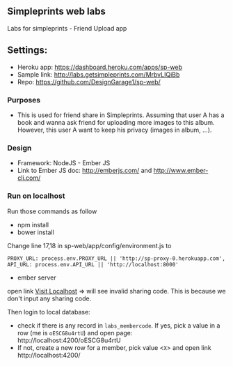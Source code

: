 ## Simpleprints web labs

Labs for simpleprints - Friend Upload app

## Settings:
- Heroku app: https://dashboard.heroku.com/apps/sp-web
- Sample link: http://labs.getsimpleprints.com/MrbvLIQiBb
- Repo: https://github.com/DesignGarage1/sp-web/

### Purposes
- This is used for friend share in Simpleprints. Assuming that user A has a book and wanna ask friend for uploading more images to this album. However, this user A want to keep his privacy (images in album, ...).


### Design
- Framework: NodeJS - Ember JS
- Link to Ember JS doc: http://emberjs.com/ and http://www.ember-cli.com/

### Run on localhost

Run those commands as follow

- npm install
- bower install

Change line 17,18 in sp-web/app/config/environment.js to 
```
PROXY_URL: process.env.PROXY_URL || 'http://sp-proxy-0.herokuapp.com',
API_URL: process.env.API_URL || 'http://localhost:8000'
```

- ember server

open link [Visit Localhost](http://localhost:4200/) => will see invalid sharing code. This is because we don't input any sharing code.

Then login to local database:
- check if there is any record in `labs_membercode`. If yes, pick a value in a row (me is `oESCG8u4rtU`) and open page: http://localhost:4200/oESCG8u4rtU
- If not, create a new row for a member, pick value <`X`> and open link http://localhost:4200/<X>

